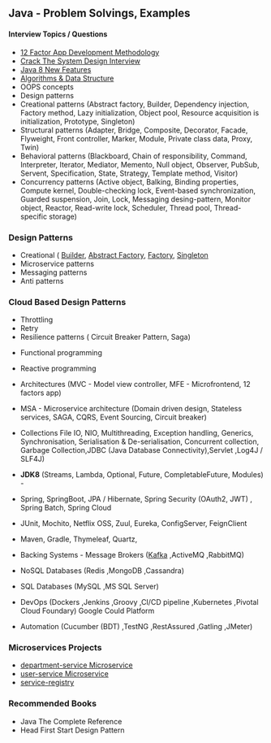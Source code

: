 ## Java - Problem Solvings, Examples
 
####  Interview Topics / Questions
* [12 Factor App Development Methodology](https://12factor.net/)
* [Crack The System Design Interview](https://tianpan.co/notes/2016-02-13-crack-the-system-design-interview)
* [Java 8 New Features](docs/java-8-new-features.md)
* [Algorithms & Data Structure](docs/algorithms-data-structures.md)
* OOPS concepts
* Design patterns
* Creational patterns (Abstract factory, Builder, Dependency injection, Factory method, Lazy initialization, Object pool, Resource acquisition is initialization, Prototype, Singleton)
* Structural patterns (Adapter, Bridge, Composite, Decorator, Facade, Flyweight, Front controller, Marker, Module, Private class data, Proxy, Twin)
* Behavioral patterns (Blackboard, Chain of responsibility, Command, Interpreter, Iterator, Mediator, Memento, Null object, Observer, PubSub, Servent, Specification, State, Strategy, Template method, Visitor)
* Concurrency patterns (Active object, Balking, Binding properties, Compute kernel, Double-checking lock, Event-based synchronization, Guarded suspension, Join, Lock, Messaging desing-pattern, Monitor object, Reactor, Read-write lock, Scheduler, Thread pool, Thread-specific storage)

### Design Patterns
* Creational ( [Builder](/src/main/java/com/designpatterns/builder), [Abstract Factory](/src/main/java/com/designpatterns/abstractfactory), [Factory](/src/main/java/com/designpatterns/factory), [Singleton](/src/main/java/com/designpatterns/singleton)
* Microservice patterns
* Messaging patterns
* Anti patterns


### Cloud Based Design Patterns
- Throttling 
- Retry 
- Resilience patterns ( Circuit Breaker Pattern, Saga)

* Functional programming
* Reactive programming
* Architectures (MVC - Model view controller, MFE - Microfrontend, 12 factors app) 
* MSA - Microservice architecture (Domain driven design, Stateless services, SAGA, CQRS, Event Sourcing, Circuit breaker)


* Collections File IO, NIO, Multithreading, Exception handling, Generics, Synchronisation, Serialisation & De-serialisation,
Concurrent collection, Garbage Collection,JDBC (Java Database Connectivity),Servlet ,Log4J / SLF4J) 

* __JDK8__ (Streams, Lambda, Optional, Future, CompletableFuture, Modules)  - 

* Spring, SpringBoot, JPA / Hibernate, Spring Security (OAuth2, JWT) , Spring Batch, Spring Cloud

* JUnit, Mochito, Netflix OSS, Zuul, Eureka, ConfigServer, FeignClient
* Maven, Gradle, Thymeleaf, Quartz, 

* Backing Systems - Message Brokers ([Kafka](https://tianpan.co/notes/61-what-is-apache-kafka) ,ActiveMQ ,RabbitMQ)
* NoSQL Databases
(Redis
,MongoDB
,Cassandra)

* SQL Databases
(MySQL
,MS SQL Server)

* DevOps
(Dockers
,Jenkins
,Groovy
,CI/CD pipeline
,Kubernetes 
,Pivotal Cloud Foundary)
Google Could Platform

* Automation
(Cucumber (BDT)
,TestNG
,RestAssured
,Gatling
,JMeter)



### Microservices Projects
* [department-service Microservice](https://github.com/jawadsiddiqui/department-service)
* [user-service Microservice](https://github.com/jawadsiddiqui/user-service)
* [service-registry](https://github.com/jawadsiddiqui/service-registry)


### Recommended Books
* Java The Complete Reference
* Head First Start Design Pattern








